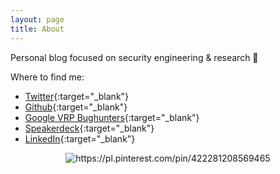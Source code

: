 ```yaml
---
layout: page
title: About
---
```



Personal blog focused on security engineering & research 🧪

Where to find me:
- [Twitter](https://twitter.com/j_domeracki){:target="_blank"} 
- [Github](https://github.com/jdomeracki){:target="_blank"} 
- [Google VRP Bughunters](https://bughunters.google.com/profile/e286d035-6658-4bf3-a297-d5bd4900e2ed){:target="_blank"} 
- [Speakerdeck](https://speakerdeck.com/jdomeracki){:target="_blank"} 
- [LinkedIn](https://www.linkedin.com/in/jakub-domeracki/){:target="_blank"} 

<p align="center">
  <img src="https://storage.googleapis.com/sketchy_cheat_sheet/android-chrome-512x512.png" alt="https://pl.pinterest.com/pin/422281208569465"/>
</p>
